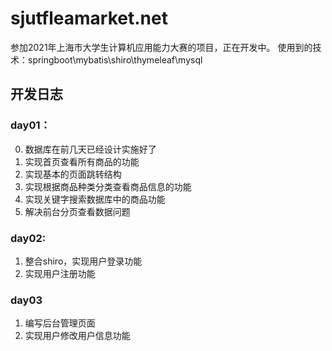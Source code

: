 # sjutfleamarket.net
参加2021年上海市大学生计算机应用能力大赛的项目，正在开发中。
使用到的技术：springboot\mybatis\shiro\thymeleaf\mysql

## 开发日志
### day01：
 0. 数据库在前几天已经设计实施好了
 1. 实现首页查看所有商品的功能
 2. 实现基本的页面跳转结构
 3. 实现根据商品种类分类查看商品信息的功能
 4. 实现关键字搜索数据库中的商品功能
 5. 解决前台分页查看数据问题
### day02:
 1. 整合shiro，实现用户登录功能
 2. 实现用户注册功能
### day03
 1. 编写后台管理页面
 2. 实现用户修改用户信息功能
